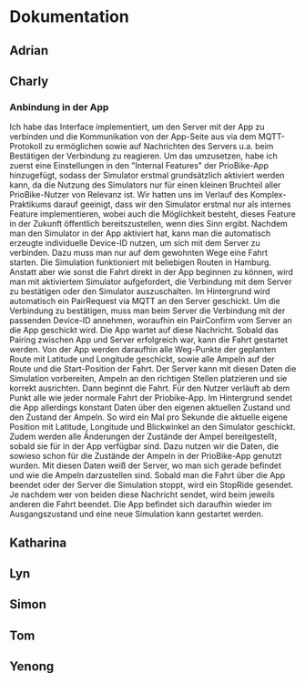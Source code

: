 # Dokumentation

## Adrian

## Charly
### Anbindung in der App
Ich habe das Interface implementiert, um den Server mit der App zu verbinden und die Kommunikation von der App-Seite aus via dem MQTT-Protokoll zu ermöglichen sowie auf Nachrichten des Servers u.a. beim Bestätigen der Verbindung zu reagieren.
Um das umzusetzen, habe ich zuerst eine Einstellungen in den "Internal Features" der PrioBike-App hinzugefügt, sodass der Simulator erstmal grundsätzlich aktiviert werden kann, da die Nutzung des Simulators nur für einen kleinen Bruchteil aller PrioBike-Nutzer von Relevanz ist. Wir hatten uns im Verlauf des Komplex-Praktikums darauf geeinigt, dass wir den Simulator erstmal nur als internes Feature implementieren, wobei auch die Möglichkeit besteht, dieses Feature in der Zukunft öffentlich bereitszustellen, wenn dies Sinn ergibt.
Nachdem man den Simulator in der App aktiviert hat, kann man die automatisch erzeugte individuelle Device-ID nutzen, um sich mit dem Server zu verbinden.
Dazu muss man nur auf dem gewohnten Wege eine Fahrt starten. Die Simulation funktioniert mit beliebigen Routen in Hamburg.
Anstatt aber wie sonst die Fahrt direkt in der App beginnen zu können, wird man mit aktiviertem Simulator aufgefordert, die Verbindung mit dem Server zu bestätigen oder den Simulator auszuschalten. Im Hintergrund wird automatisch ein PairRequest via MQTT an den Server geschickt. Um die Verbindung zu bestätigen, muss man beim Server die Verbindung mit der passenden Device-ID annehmen, woraufhin ein PairConfirm vom Server an die App geschickt wird. Die App wartet auf diese Nachricht.
Sobald das Pairing zwischen App und Server erfolgreich war, kann die Fahrt gestartet werden.
Von der App werden daraufhin alle Weg-Punkte der geplanten Route mit Latitude und Longitude geschickt, sowie alle Ampeln auf der Route und die Start-Position der Fahrt. Der Server kann mit diesen Daten die Simulation vorbereiten, Ampeln an den richtigen Stellen platzieren und sie korrekt ausrichten. Dann beginnt die Fahrt.
Für den Nutzer verläuft ab dem Punkt alle wie jeder normale Fahrt der Priobike-App. Im Hintergrund sendet die App allerdings konstant Daten über den eigenen aktuellen Zustand und den Zustand der Ampeln.
So wird ein Mal pro Sekunde die aktuelle eigene Position mit Latitude, Longitude und Blickwinkel an den Simulator geschickt. Zudem werden alle Änderungen der Zustände der Ampel bereitgestellt, sobald sie für in der App verfügbar sind. Dazu nutzen wir die Daten, die sowieso schon für die Zustände der Ampeln in der PrioBike-App genutzt wurden. Mit diesen Daten weiß der Server, wo man sich gerade befindet und wie die Ampeln darzustellen sind.
Sobald man die Fahrt über die App beendet oder der Server die Simulation stoppt, wird ein StopRide gesendet. Je nachdem wer von beiden diese Nachricht sendet, wird beim jeweils anderen die Fahrt beendet.
Die App befindet sich daraufhin wieder im Ausgangszustand und eine neue Simulation kann gestartet werden.

## Katharina

## Lyn

## Simon

## Tom

## Yenong
